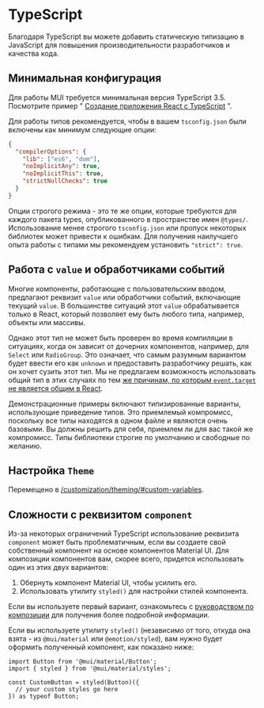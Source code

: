 

# TypeScript <meta data-oversett="" data-original-text="TypeScript">

<p class="description">Благодаря TypeScript вы можете добавить статическую типизацию в JavaScript для повышения производительности разработчиков и качества кода.</p>

## Минимальная конфигурация <meta data-oversett="" data-original-text="Minimum configuration">

Для работы MUI требуется минимальная версия TypeScript 3.5. Посмотрите пример " [Создание приложения React с TypeScript](https://github.com/mui/material-ui/tree/master/examples/create-react-app-with-typescript) ".

Для работы типов рекомендуется, чтобы в вашем `tsconfig.json` были включены как минимум следующие опции:

```json
{
  "compilerOptions": {
    "lib": ["es6", "dom"],
    "noImplicitAny": true,
    "noImplicitThis": true,
    "strictNullChecks": true
  }
}
```

Опции строгого режима - это те же опции, которые требуются для каждого пакета types, опубликованного в пространстве имен `@types/`. Использование менее строгого `tsconfig.json` или пропуск некоторых библиотек может привести к ошибкам. Для получения наилучшего опыта работы с типами мы рекомендуем установить `"strict": true`.

## Работа с `value` и обработчиками событий <meta data-oversett="" data-original-text="Handling value and event handlers">

Многие компоненты, работающие с пользовательским вводом, предлагают реквизит `value` или обработчики событий, включающие текущий `value`. В большинстве ситуаций этот `value` обрабатывается только в React, который позволяет ему быть любого типа, например, объекты или массивы.

Однако этот тип не может быть проверен во время компиляции в ситуациях, когда он зависит от дочерних компонентов, например, для `Select` или `RadioGroup`. Это означает, что самым разумным вариантом будет ввести его как `unknown` и предоставить разработчику решать, как он хочет сузить этот тип. Мы не предлагаем возможность использовать общий тип в этих случаях по тем [же причинам, по которым `event.target` не является общим в React](https://github.com/DefinitelyTyped/DefinitelyTyped/issues/11508#issuecomment-256045682).

Демонстрационные примеры включают типизированные варианты, использующие приведение типов. Это приемлемый компромисс, поскольку все типы находятся в одном файле и являются очень базовыми. Вы должны решить для себя, приемлем ли для вас такой же компромисс. Типы библиотеки строгие по умолчанию и свободные по желанию.

## Настройка `Theme` <meta data-oversett="" data-original-text="Customization of Theme">

Перемещено в [/customization/theming/#custom-variables](/material-ui/customization/theming/#custom-variables).

## Сложности с реквизитом `component` <meta data-oversett="" data-original-text="Complications with the component prop">

Из-за некоторых ограничений TypeScript использование реквизита `component` может быть проблематичным, если вы создаете свой собственный компонент на основе компонентов Material UI. Для композиции компонентов вам, скорее всего, придется использовать один из этих двух вариантов:

1.  Обернуть компонент Material UI, чтобы усилить его.
2.  Использовать утилиту `styled()` для настройки стилей компонента.

Если вы используете первый вариант, ознакомьтесь с [руководством по композиции](/material-ui/guides/composition/#with-typescript) для получения более подробной информации.

Если вы используете утилиту `styled()` (независимо от того, откуда она взята - из `@mui/material` или `@emotion/styled`), вам нужно будет оформить полученный компонент, как показано ниже:

```tsx
import Button from '@mui/material/Button';
import { styled } from '@mui/material/styles';

const CustomButton = styled(Button)({
  // your custom styles go here
}) as typeof Button;
```
